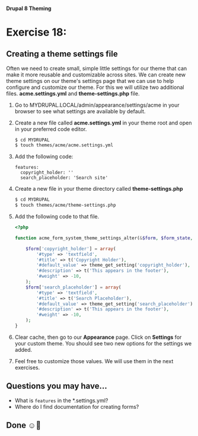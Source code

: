 #### Drupal 8 Theming

# Exercise 18: 

## Creating a theme settings file

Often we need to create small, simple little settings for our theme that can make it more reusable and customizable across sites. We can create new theme settings on our theme's settings page that we can use to help configure and customize our theme.
For this we will utilize two additional files. **acme.settings.yml** and **theme-settings.php** file.

1. Go to MYDRUPAL.LOCAL/admin/appearance/settings/acme in your browser to see what settings are available by default.

2. Create a new file called **acme.settings.yml** in your theme root and open in your preferred code editor.

    ```bash 
    $ cd MYDRUPAL
    $ touch themes/acme/acme.settings.yml
    ```

3. Add the following code:

	```
	features:
  	  copyright_holder: ''
	  search_placeholder: 'Search site'
	```

5. Create a new file in your theme directory called **theme-settings.php** 

    ```bash 
    $ cd MYDRUPAL
    $ touch themes/acme/theme-settings.php
    ```
    
6. Add the following code to that file.
	
	```php
	<?php
	
	function acme_form_system_theme_settings_alter(&$form, $form_state, $form_id = NULL) {

		$form['copyright_holder'] = array(
       		'#type' => 'textfield',
       		'#title' => t('Copyright Holder'),
       		'#default_value' => theme_get_setting('copyright_holder'),
       		'#description' => t('This appears in the footer'),
       		'#weight' => -10,
   		);
   		$form['search_placeholder'] = array(
       		'#type' => 'textfield',
       		'#title' => t('Search Placeholder'),
       		'#default_value' => theme_get_setting('search_placeholder'),
       		'#description' => t('This appears in the footer'),
       		'#weight' => -10,
   		);
	}
	```
      
7. Clear cache, then go to our **Appearance** page. Click on **Settings** for your custom theme. You should see two new options for the settings we added. 

8. Feel free to customize those values. We will use them in the next exercises.

## Questions you may have...
+ What is `features` in the *.settings.yml?
+ Where do I find documentation for creating forms?


## Done ☺
